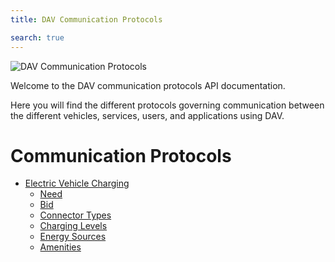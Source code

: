 ```yaml
---
title: DAV Communication Protocols

search: true
---
```


<p class="header-image"><img src="/images/header.png" alt="DAV Communication Protocols"></p>

Welcome to the DAV communication protocols API documentation.

Here you will find the different protocols governing communication between the different vehicles, services, users, and applications using DAV.

# Communication Protocols
<ul>
  <li>
    <a href="./protocol/ev_charging.html">Electric Vehicle Charging</a>
    <ul>
      <li><a href="./protocol/ev_charging.html#need">Need</a></li>
      <li><a href="./protocol/ev_charging.html#bid">Bid</a></li>
      <li><a href="./protocol/ev_charging.html#connector-types">Connector Types</a></li>
      <li><a href="./protocol/ev_charging.html#charging-levels">Charging Levels</a></li>
      <li><a href="./protocol/ev_charging.html#energy-sources">Energy Sources</a></li>
      <li><a href="./protocol/ev_charging.html#amenities">Amenities</a></li>
    </ul>
  </li>
</ul>

